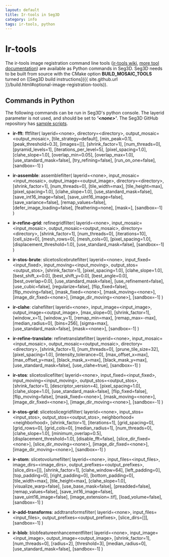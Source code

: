 ```yaml
---
layout: default
title: Ir-tools in Seg3D
category: info
tags: ir-tools, python
---
```


# Ir-tools

The ir-tools image registration command line tools ([ir-tools wiki](http://medimagingwiki.sci.utah.edu/wiki/Ir-tools), [more tool documentation](http://www.sci.utah.edu/~bgrimm/iris/docs/tools.html)) are available as Python commands in Seg3D. Seg3D needs to be built from source with the CMake option **BUILD_MOSAIC_TOOLS** turned on ([Seg3D build instructions]({{ site.github.url }}/build.html#optional-image-registration-tools)).

## Commands in Python

The following commands can be run in Seg3D's python console. The layerid parameter is not used, and should be set to ***\'\<none\>\'***. The Seg3D GitHub repository has [sample scripts](https://github.com/SCIInstitute/Seg3D/tree/master/scripts).

* **ir-fft**: fftfilter( layerid=\<none\>, directory=\<directory\>, output_mosaic=\<output_mosaic\>, [tile_strategy=default], [min_peak=0.1], [peak_threshold=0.3], [images=[]], [shrink_factor=1], [num_threads=0], [pyramid_levels=1], [iterations_per_level=5], [pixel_spacing=1.0], [clahe_slope=1.0], [overlap_min=0.05], [overlap_max=1.0], [use_standard_mask=false], [try_refining=false], [run_on_one=false], [sandbox=-1] )

* **ir-assemble**: assemblefilter( layerid=\<none\>, input_mosaic=\<input_mosaic\>, output_image=\<output_image\>, directory=\<directory\>, [shrink_factor=1], [num_threads=0], [tile_width=max], [tile_height=max], [pixel_spacing=1.0], [clahe_slope=1.0], [use_standard_mask=false], [save_int16_image=false], [save_uint16_image=false], [save_variance=false], [remap_values=false], [defer_image_loading=false], [feathering=none], [mask=<none>], [sandbox=-1] )

* **ir-refine-grid**: refinegridfilter( layerid=\<none\>, input_mosaic=\<input_mosaic\>, output_mosaic=\<output_mosaic\>, directory=\<directory\>, [shrink_factor=1], [num_threads=0], [iterations=10], [cell_size=0], [mesh_rows=0], [mesh_cols=0], [pixel_spacing=1.0], [displacement_threshold=1.0], [use_standard_mask=false], [sandbox=-1] )

* **ir-stos-brute**: slicetoslicebrutefilter( layerid=\<none\>, input_fixed=\<input_fixed\>, input_moving=\<input_moving\>, output_stos=\<output_stos\>, [shrink_factor=1], [pixel_spacing=1.0], [clahe_slope=1.0], [best_shift_x=0.0], [best_shift_y=0.0], [best_angle=0.0], [best_overlap=0.0], [use_standard_mask=false], [use_refinement=false], [use_cubic=false], [regularize=false], [flip_fixed=false], [flip_moving=false], [mask_fixed=\<none\>], [mask_moving=\<none\>], [image_dir_fixed=\<none\>], [image_dir_moving=\<none\>], [sandbox=-1] )

* **ir-clahe**: clahefilter( layerid=\<none\>, input_image=\<input_image\>, output_image=\<output_image\>, [max_slope=0], [shrink_factor=1], [window_x=1], [window_y=1], [remap_min=max], [remap_max=-max], [median_radius=0], [bins=256], [sigma=max], [use_standard_mask=false], [mask=\<none\>], [sandbox=-1] )

* **ir-refine-translate**: refinetranslatefilter( layerid=\<none\>, input_mosaic=\<input_mosaic\>, output_mosaic=\<output_mosaic\>, directory=\<directory\>, [shrink_factor=1], [num_threads=0], [prune_tile_size=32], [pixel_spacing=1.0], [intensity_tolerance=0], [max_offset_x=max], [max_offset_y=max], [black_mask_x=max], [black_mask_y=max], [use_standard_mask=false], [use_clahe=true], [sandbox=-1] )

* **ir-stos**: slicetoslicefilter( layerid=\<none\>, input_fixed=\<input_fixed\>, input_moving=\<input_moving\>, output_stos=\<output_stos\>, [shrink_factor=1], [descriptor_version=4], [pixel_spacing=1.0], [clahe_slope=1.0], [use_standard_mask=false], [flip_fixed=false], [flip_moving=false], [mask_fixed=\<none\>], [mask_moving=\<none\>], [image_dir_fixed=\<none\>], [image_dir_moving=\<none\>], [sandbox=-1] )

* **ir-stos-grid**: slicetoslicegridfilter( layerid=\<none\>, input_stos=\<input_stos\>, output_stos=\<output_stos\>, neighborhood=\<neighborhood\>, [shrink_factor=1], [iterations=1], [grid_spacing=0], [grid_rows=0], [grid_cols=0], [median_radius=1], [num_threads=0], [clahe_slope=1.0], [minimum_overlap=0.5], [displacement_threshold=1.0], [disable_fft=false], [slice_dir_fixed=\<none\>], [slice_dir_moving=\<none\>], [image_dir_fixed=\<none\>], [image_dir_moving=\<none\>], [sandbox=-1] )

* **ir-stom**: slicetovolumefilter( layerid=\<none\>, input_files=\<input_files\>, image_dirs=\<image_dirs\>, output_prefixes=\<output_prefixes\>, [slice_dirs=[]], [shrink_factor=1], [clahe_window=64], [left_padding=0], [top_padding=0], [right_padding=0], [bottom_padding=0], [tile_width=max], [tile_height=max], [clahe_slope=1.0], [visualize_warp=false], [use_base_mask=false], [preadded=false], [remap_values=false], [save_int16_image=false], [save_uint16_image=false], [image_extension=.tif], [load_volume=false], [sandbox=-1] )

* **ir-add-transforms**: addtransformsfilter( layerid=\<none\>, input_files=\<input_files\>, output_prefixes=\<output_prefixes\>, [slice_dirs=[]], [sandbox=-1] )

* **ir-blob**: blobfeatureenhancementfilter( layerid=\<none\>, input_image=\<input_image\>, output_image=\<output_image\>, [shrink_factor=1], [num_threads=0], [radius=2], [threshold=3], [median_radius=0], [use_standard_mask=false], [sandbox=-1] )
